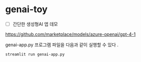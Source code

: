 # genai-toy

- [ ] 간단한 생성형AI 앱 데모

https://github.com/marketplace/models/azure-openai/gpt-4-1

genai-app.py 프로그램 파일을 다음과 같이 실행할 수 있다 .

```
streamlit run genai-app.py
```

